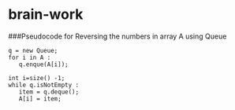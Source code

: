 # brain-work

###Pseudocode for Reversing the numbers in array A using Queue

```
q = new Queue;
for i in A :
   q.enque(A[i]);

int i=size() -1;
while q.isNotEmpty :
   item = q.deque();
   A[i] = item;
```
